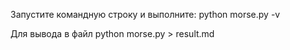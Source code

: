 Запустите командную строку и выполните:
python morse.py -v

Для вывода в файл
python morse.py > result.md
